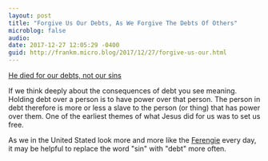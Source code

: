 ```yaml
---
layout: post
title: "Forgive Us Our Debts, As We Forgive The Debts Of Others"
microblog: false
audio: 
date: 2017-12-27 12:05:29 -0400
guid: http://frankm.micro.blog/2017/12/27/forgive-us-our.html
---
```

 [He died for our debts, not our sins](https://renegadeinc.com/he-died-for-our-debts-not-our-sins/)

If we think deeply about the consequences of debt you see meaning. Holding debt over a person is to have power over that person. The person in debt therefore is more or less a slave to the person (or thing) that has power over them. One of the earliest themes of what Jesus did for us was to set us free. 

As we in the United Stated look more and more like the [Ferengie](https://en.m.wikipedia.org/wiki/Ferengi) every day, it may be helpful to replace the word "sin" with "debt" more often.
